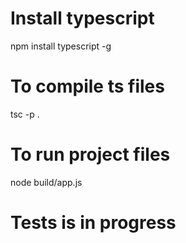 # Install typescript
npm install typescript -g

# To compile ts files
tsc -p .

# To run project files
node build/app.js

# Tests is in progress